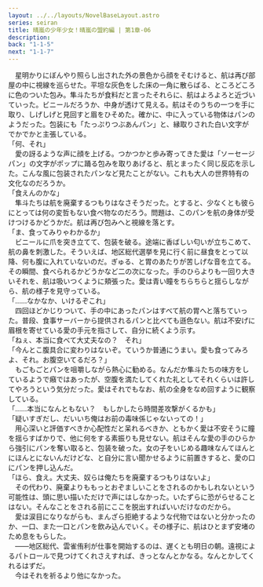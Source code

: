 ```yaml
---
layout: ../../layouts/NovelBaseLayout.astro
series: seiran
title: 晴嵐の少年少女！晴嵐の盟約編 | 第1章-06
description: 
back: "1-1-5"
next: "1-1-7"
---
```


　星明かりにぼんやり照らし出された外の景色から顔をそむけると、航は再び部屋の中に視線を巡らせた。平坦な灰色をした床の一角に散らばる、ところどころに色のついた包み。隼斗たちが食料だと言ったそれらに、航はよろよろと近づいていった。ビニールだろうか、中身が透けて見える。航はそのうちの一つを手に取り、しげしげと見回すと眉をひそめた。確かに、中に入っている物体はパンのようだった。包装にも「たっぷりつぶあんパン」と、縁取りされた白い文字がでかでかと主張している。
<br>
「何、それ」
<br>
　愛の訝るような声に顔を上げる。つかつかと歩み寄ってきた愛は「ソーセージパン」の文字がポップに踊る包みを取りあげると、航とまったく同じ反応を示した。こんな風に包装されたパンなど見たことがない。これも大人の世界特有の文化なのだろうか。
<br>
「食えんのかな」
<br>
　隼斗たちは航を廃棄するつもりはなさそうだった。とすると、少なくとも彼らにとっては何の変哲もない食べ物なのだろう。問題は、このパンを航の身体が受けつけるかどうかだ。航は再び包みへと視線を落とす。
<br>
「ま、食ってみりゃわかるか」
<br>
　ビニールに爪を突き立てて、包装を破る。途端に香ばしい匂いが立ちこめて、航の鼻を刺激した。そういえば、地区総代選挙を見に行く前に昼食をとって以降、何も腹に入れていないのだ。ぎゅる、と胃のあたりが苦しげな音を立てる。その瞬間、食べられるかどうかなど二の次になった。手のひらよりも一回り大きいそれを、航は吸いつくように頬張った。愛は青い瞳をちらちらと揺らしながら、航の様子を見守っている。
<br>
「……なかなか、いけるぞこれ」
<br>
　四回ほどかじりついて、手の中にあったパンはすべて航の胃へと落ちていった。普段、食事サーバーから提供されるパンと比べても遜色ない。航は不安げに眉根を寄せている愛の手元を指さして、自分に続くよう示す。
<br>
「ねぇ、本当に食べて大丈夫なの？　それ」
<br>
「今んとこ腹具合に変わりはないぞ。ていうか普通にうまい。愛も食ってみろよ、それ。お腹空いてるだろ？」
<br>
　もごもごとパンを咀嚼しながら熱心に勧める。なんだか隼斗たちの味方をしているようで癪ではあったが、空腹を満たしてくれた礼としてそれくらいは許してやろうという気分だった。愛はそれでもなお、航の全身をなめ回すように観察している。
<br>
「……本当になんともない？　もしかしたら時間差攻撃がくるかも」
<br>
「疑いすぎだし、だいいち俺はお前の毒味係じゃないっての！」
<br>
　用心深いと評価すべきか心配性だと呆れるべきか、ともかく愛は不安そうに瞳を揺らすばかりで、他に何をする素振りも見せない。航はそんな愛の手のひらから強引にパンを奪い取ると、包装を破った。女の子をいじめる趣味なんてほんとにほんとにないんだけどな、と自分に言い聞かせるように前置きすると、愛の口にパンを押し込んだ。
<br>
「ほら、食え。大丈夫、奴らは俺たちを廃棄するつもりはないよ」
<br>
　その代わり、廃棄よりももっとおぞましいことをされるのかもしれないという可能性は、頭に思い描いただけで声にはしなかった。いたずらに恐がらせることはない。そんなことをされる前にここを脱出すればいいだけなのだから。
<br>
　愛は涙目になりながらも、まんざら拒絶するような代物ではないと分かったのか、一口、また一口とパンを飲み込んでいく。その様子に、航はひとまず安堵のため息をもらした。
<br>
　――地区総代、雲雀侑利が仕事を開始するのは、遅くとも明日の朝。遠視によるパトロールで見つけてくれさえすれば、きっとなんとかなる。なんとかしてくれるはずだ。
<br>
　今はそれを祈るより他になかった。